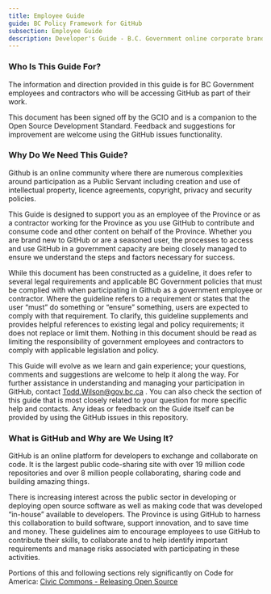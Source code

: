 ```yaml
---
title: Employee Guide
guide: BC Policy Framework for GitHub
subsection: Employee Guide
description: Developer's Guide - B.C. Government online corporate branding guidelines for approved use.
---
```


### Who Is This Guide For?

The information and direction provided in this guide is for BC Government employees and contractors who will be accessing GitHub as part of their work.

This document has been signed off by the GCIO and is a companion to the Open Source Development Standard. Feedback and suggestions for improvement are welcome using the GitHub issues functionality.

### Why Do We Need This Guide?

Github is an online community where there are numerous complexities around participation as a Public Servant including creation and use of intellectual property, licence agreements, copyright, privacy and security policies.

This Guide is designed to support you as an employee of the Province or as a contractor working for the Province as you use GitHub to contribute and consume code and other content on behalf of the Province. Whether you are brand new to GitHub or are a seasoned user, the processes to access and use GitHub in a government capacity are being closely managed to ensure we understand the steps and factors necessary for success.

While this document has been constructed as a guideline, it does refer to several legal requirements and applicable BC Government policies that must be complied with when participating in Github as a government employee or contractor. Where the guideline refers to a requirement or states that the user “must” do something or “ensure” something, users are expected to comply with that requirement. To clarify, this guideline supplements and provides helpful references to existing legal and policy requirements; it does not replace or limit them. Nothing in this document should be read as limiting the responsibility of government employees and contractors to comply with applicable legislation and policy.

This Guide will evolve as we learn and gain experience; your questions, comments and suggestions are welcome to help it along the way. For further assistance in understanding and managing your participation in GitHub, contact [Todd.Wilson@gov.bc.ca](mailto:Todd.Wilson@gov.bc.ca) . You can also check the section of this guide that is most closely related to your question for more specific help and contacts. Any ideas or feedback on the Guide itself can be provided by using the GitHub issues in this repository.

### What is GitHub and Why are We Using It?

GitHub is an online platform for developers to exchange and collaborate on code. It is the largest public code-sharing site with over 19 million code repositories and over 8 million people collaborating, sharing code and building amazing things.

There is increasing interest across the public sector in developing or deploying open source software as well as making code that was developed “in-house” available to developers. The Province is using GitHub to harness this collaboration to build software, support innovation, and to save time and money. These guidelines aim to encourage employees to use GitHub to contribute their skills, to collaborate and to help identify important requirements and manage risks associated with participating in these activities.

Portions of this and following sections rely significantly on Code for America: [Civic Commons - Releasing Open Source](http://wiki.civiccommons.org/Releasing_Open_Source)

